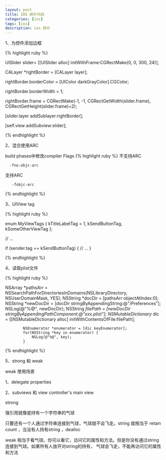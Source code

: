 ```yaml
---
layout: post
title: IOS 碎片代码
categories: [ios]
tags: [ios]
description: ios 碎片
---
```


1、为控件添加边框

{% highlight ruby %}

UISlider slider= [[UISlider alloc] initWithFrame:CGRectMake(0, 0, 300, 24)];

CALayer *rightBorder = [CALayer layer];

rightBorder.borderColor = [UIColor darkGrayColor].CGColor;

rightBorder.borderWidth = 1;

rightBorder.frame = CGRectMake(-1, -1, CGRectGetWidth(slider.frame), 
                                   CGRectGetHeight(slider.frame)+2);

[slider.layer addSublayer:rightBorder];

[self.view addSubview:slider];

{% endhighlight %}

2、混合使用ARC

build phases中修改compiler Flags
{% highlight ruby %}
不支持ARC

      -fno-objc-arc

支持ARC

       -fobjc-arc

{% endhighlight %}

3、UIView tag

{% highlight ruby %}

enum MyViewTags {
    kTitleLabelTag = 1,
    kSendButtonTag,
    kSomeOtherViewTag
};

// ...

if (sender.tag == kSendButtonTag) {
    // ...
}

{% endhighlight %}

4、读取plist文件

{% highlight ruby %}

 NSArray *pathsArr = NSSearchPathForDirectoriesInDomains(NSLibraryDirectory, NSUserDomainMask, YES);
            NSString *docDir = [pathsArr objectAtIndex:0];
            NSString *newDocDir = [docDir stringByAppendingString:@"/Preferences"];
            NSLog(@"%@", newDocDir);
            NSString *filePath = [newDocDir stringByAppendingPathComponent:@"xxx.plist"];
            NSMutableDictionary* dic = [[NSMutableDictionary alloc] initWithContentsOfFile:filePath];

            NSEnumerator *enumerator = [dic keyEnumerator];
            for(NSString *key in enumerator) {
                NSLog(@"%@", key);
            }

{% endhighlight %}


5、strong 和 weak 

weak 使用场景

1、delegate properties  

2、subviews 和 view controller's main view

strong 

强引用就像是持有一个字符串的气球

只要还有一个人通过字符串连接到气球，气球就不会飞走。string 就相当于 retain count ，当没有人持有string ，dealloc

weak 相当于看气球。你可以看它，访问它的属性和方法。但是你没有通过string 连接到气球。如果所有人放开对string的持有，
气球会飞走，不能再访问它的属性和方法








